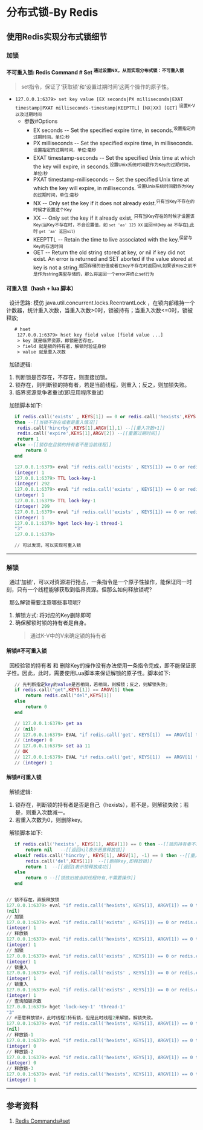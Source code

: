 # 分布式锁-By Redis
## 使用Redis实现分布式锁细节
### 加锁 
#### 不可重入锁: Redis Command # Set <sup>通过设置NX，从而实现分布式锁：不可重入锁</sup>
> set指令，保证了‘获取锁’和‘设置过期时间’这两个操作的原子性。
- `127.0.0.1:6379> set key value [EX seconds|PX milliseconds|EXAT timestamp|PXAT milliseconds-timestamp|KEEPTTL] [NX|XX] [GET]` <sup>设置K-V以及过期时间</sup>
    + 参数#Options
      - EX seconds -- Set the specified expire time, in seconds.<sup>设置指定的过期时间，单位:秒</sup>
      - PX milliseconds -- Set the specified expire time, in milliseconds.<sup>设置指定的过期时间，单位:毫秒</sup>
      - EXAT timestamp-seconds -- Set the specified Unix time at which the key will expire, in seconds.<sup>设置Unix系统时间戳作为Key的过期时间，单位:秒</sup>
      - PXAT timestamp-milliseconds -- Set the specified Unix time at which the key will expire, in milliseconds. <sup>设置Unix系统时间戳作为Key的过期时间，单位:毫秒</sup>
      - NX -- Only set the key if it does not already exist.<sup>只有当Key不存在的时候才设置这个Key</sup>
      - XX -- Only set the key if it already exist. <sup>只有当Key存在的时候才设置该Key(当Key不存在时，不会设置值，如 `set 'aa' 123 XX` 返回nil(key aa 不存在),此时 `get 'aa' 返回nil`)</sup>
      - KEEPTTL -- Retain the time to live associated with the key.<sup>保留与Key的存活时间</sup>
      - GET -- Return the old string stored at key, or nil if key did not exist. An error is returned and SET aborted if the value stored at key is not a string.<sup>返回存储的旧值或者在key不存在时返回nil,如果该Key之前不是作为string类型存储的，那么将返回一个error并终止set行为</sup>

#### 可重入锁（hash + lua 脚本）
&nbsp;&nbsp;设计思路: 模仿 java.util.concurrent.locks.ReentrantLock ，在锁内部维持一个计数器，统计重入次数，当重入次数>0时，锁被持有；当重入次数<=0时，锁被释放;
```txt
   # hset 
    127.0.0.1:6379> hset key field value [field value ...]
    > key 就是临界资源，即锁是否存在。
    > field 就是锁的持有者，解锁时验证身份
    > value 就是重入次数
```

&nbsp;&nbsp;加锁逻辑:
1. 判断锁是否存在，不存在，则直接加锁。
2. 锁存在，则判断锁的持有者，若是当前线程，则重入；反之，则加锁失败。
3. 临界资源竞争者重试(即应用程序重试)

&nbsp;&nbsp;加锁脚本如下:
```lua
   if redis.call('exists' , KEYS[1]) == 0 or redis.call('hexists',KEYS[1],ARGV[1]) == 1 
   then --[[当锁不存在或者是重入情况]]
    redis.call('hincrby',KEYS[1],ARGV[1],1) --[[重入次数+1]]
    redis.call('expire',KEYS[1],ARGV[2]) --[[重置过期时间]]
    return 1
   else --[[锁存在且锁的持有者不是当前线程]]
       return 0
   end 

   127.0.0.1:6379> eval "if redis.call('exists' , KEYS[1]) == 0 or redis.call('hexists',KEYS[1],ARGV[1]) == 1 then   redis.call('hincrby',KEYS[1],ARGV[1],1) redis.call('expire',KEYS[1],ARGV[2])  return 1 else  return 0 end" 1 'lock-key-1' 'thread-1' 300
   (integer) 1
   127.0.0.1:6379> TTL lock-key-1
   (integer) 292
   127.0.0.1:6379> eval "if redis.call('exists' , KEYS[1]) == 0 or redis.call('hexists',KEYS[1],ARGV[1]) == 1 then   redis.call('hincrby',KEYS[1],ARGV[1],1) redis.call('expire',KEYS[1],ARGV[2])  return 1 else  return 0 end" 1 'lock-key-1' 'thread-1' 300
   (integer) 1
   127.0.0.1:6379> TTL lock-key-1
   (integer) 299
   127.0.0.1:6379> eval "if redis.call('exists' , KEYS[1]) == 0 or redis.call('hexists',KEYS[1],ARGV[1]) == 1 then   redis.call('hincrby',KEYS[1],ARGV[1],1) redis.call('expire',KEYS[1],ARGV[2])  return 1 else  return 0 end" 1 'lock-key-1' 'thread-1' 300
   (integer) 1
   127.0.0.1:6379> hget lock-key-1 thread-1
   "3"
   127.0.0.1:6379> 

   // 可以发现，可以实现可重入锁
```

---

### 解锁
&nbsp;&nbsp;通过’加锁‘，可以对资源进行抢占，一条指令是一个原子性操作，能保证同一时刻，只有一个线程能够获取到临界资源。但那么如何释放锁呢?

&nbsp;&nbsp;那么解锁需要注意哪些事项呢?
1. 解锁方式: 将对应的Key删除即可
2. 确保解锁时锁的持有者是自身。
   > 通过K-V中的V来确定锁的持有者

#### 解锁#不可重入锁
&nbsp;&nbsp;因校验锁的持有者 和 删除Key的操作没有办法使用一条指令完成，即不能保证原子性。因此，此时，需要使用Lua脚本来保证解锁的原子性。脚本如下:
```lua
   // 先判断指定key的value是否相同，若相同，则解锁；反之，则解锁失败;
   if redis.call("get",KEYS[1]) == ARGV[1] then
       return redis.call("del",KEYS[1])
   else
       return 0
   end 

   // 127.0.0.1:6379> get aa
   // (nil)
   // 127.0.0.1:6379> EVAL "if redis.call('get', KEYS[1])  == ARGV[1] then return redis.call('del', KEYS[1]) else return 0 end"  1  'aa' '11'
   // (integer) 0
   // 127.0.0.1:6379> set aa 11
   // OK
   // 127.0.0.1:6379> EVAL "if redis.call('get', KEYS[1])  == ARGV[1] then return redis.call('del', KEYS[1]) else return 0 end"  1  'aa' '11'
   // (integer) 1
```

#### 解锁#可重入锁
&nbsp;&nbsp;解锁逻辑:
1. 锁存在，判断锁的持有者是否是自己（hexists），若不是，则解锁失败；若是，则重入次数减一。
2. 若重入次数为0，则删除key。
   
&nbsp;&nbsp;解锁脚本如下:
```lua
   if redis.call('hexists', KEYS[1], ARGV[1]) == 0 then --[[锁的持有者不是当前线程，即恶意释放锁]]
       return nil   --[[返回nil表示恶意释放锁]]
   elseif redis.call('hincrby', KEYS[1], ARGV[1], -1) == 0 then --[[重入计数器减为0,说明锁释放成功,此时需要删除key]]
       redis.call('del',KEYS[1])  --[[删除key,即释放锁]]
       return 1  --[[返回1表示锁释放成功]]
   else
       return 0 --[[锁依旧被当前线程持有,不需要操作]]
   end


// 锁不存在，直接释放锁
127.0.0.1:6379> eval "if redis.call('hexists', KEYS[1], ARGV[1]) == 0 then  return nil elseif redis.call('hincrby', KEYS[1], ARGV[1], -1) == 0 then redis.call('del',KEYS[1])  return 1 else return 0 end" 1 'lock-key-1' 'thread-1'
(nil)
// 加锁
127.0.0.1:6379> eval "if redis.call('exists' , KEYS[1]) == 0 or redis.call('hexists',KEYS[1],ARGV[1]) == 1 then   redis.call('hincrby',KEYS[1],ARGV[1],1) redis.call('expire',KEYS[1],ARGV[2])  return 1 else  return 0 end" 1 'lock-key-1' 'thread-1' 300
(integer) 1
// 释放锁
127.0.0.1:6379> eval "if redis.call('hexists', KEYS[1], ARGV[1]) == 0 then  return nil elseif redis.call('hincrby', KEYS[1], ARGV[1], -1) == 0 then redis.call('del',KEYS[1])  return 1 else return 0 end" 1 'lock-key-1' 'thread-1'
(integer) 1
// 加锁
127.0.0.1:6379> eval "if redis.call('exists' , KEYS[1]) == 0 or redis.call('hexists',KEYS[1],ARGV[1]) == 1 then   redis.call('hincrby',KEYS[1],ARGV[1],1) redis.call('expire',KEYS[1],ARGV[2])  return 1 else  return 0 end" 1 'lock-key-1' 'thread-1' 300
(integer) 1
// 锁重入
127.0.0.1:6379> eval "if redis.call('exists' , KEYS[1]) == 0 or redis.call('hexists',KEYS[1],ARGV[1]) == 1 then   redis.call('hincrby',KEYS[1],ARGV[1],1) redis.call('expire',KEYS[1],ARGV[2])  return 1 else  return 0 end" 1 'lock-key-1' 'thread-1' 300
(integer) 1
// 锁重入
127.0.0.1:6379> eval "if redis.call('exists' , KEYS[1]) == 0 or redis.call('hexists',KEYS[1],ARGV[1]) == 1 then   redis.call('hincrby',KEYS[1],ARGV[1],1) redis.call('expire',KEYS[1],ARGV[2])  return 1 else  return 0 end" 1 'lock-key-1' 'thread-1' 300
(integer) 1
// 查询加锁次数
127.0.0.1:6379> hget 'lock-key-1' 'thread-1'
"3"
// #恶意释放锁#，此时线程1持有锁，但是此时线程2来解锁，解锁失败。
127.0.0.1:6379> eval "if redis.call('hexists', KEYS[1], ARGV[1]) == 0 then  return nil elseif redis.call('hincrby', KEYS[1], ARGV[1], -1) == 0 then redis.call('del',KEYS[1])  return 1 else return 0 end" 1 'lock-key-1' 'thread-2'
(nil)
// 释放锁-1
127.0.0.1:6379> eval "if redis.call('hexists', KEYS[1], ARGV[1]) == 0 then  return nil elseif redis.call('hincrby', KEYS[1], ARGV[1], -1) == 0 then redis.call('del',KEYS[1])  return 1 else return 0 end" 1 'lock-key-1' 'thread-1'
(integer) 0
// 释放锁-2
127.0.0.1:6379> eval "if redis.call('hexists', KEYS[1], ARGV[1]) == 0 then  return nil elseif redis.call('hincrby', KEYS[1], ARGV[1], -1) == 0 then redis.call('del',KEYS[1])  return 1 else return 0 end" 1 'lock-key-1' 'thread-1'
(integer) 0
// 释放锁-3
127.0.0.1:6379> eval "if redis.call('hexists', KEYS[1], ARGV[1]) == 0 then  return nil elseif redis.call('hincrby', KEYS[1], ARGV[1], -1) == 0 then redis.call('del',KEYS[1])  return 1 else return 0 end" 1 'lock-key-1' 'thread-1'
(integer) 1

```

---
## 参考资料
1. [Redis Commands#set](https://redis.io/commands/set/)